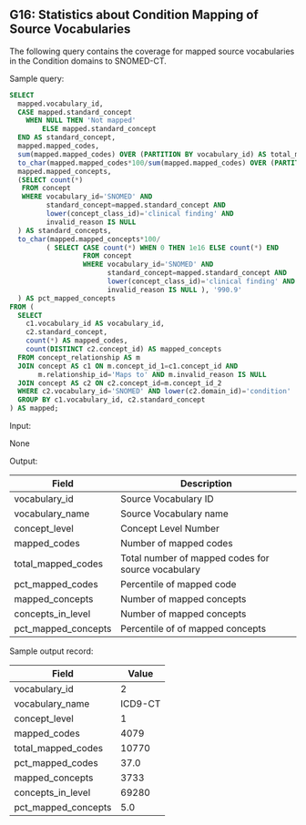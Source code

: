 G16: Statistics about Condition Mapping of Source Vocabularies
---

The following query contains the coverage for mapped source vocabularies in the Condition domains to SNOMED-CT.

Sample query:


```sql
SELECT
  mapped.vocabulary_id,
  CASE mapped.standard_concept
    WHEN NULL THEN 'Not mapped'
        ELSE mapped.standard_concept
  END AS standard_concept,
  mapped.mapped_codes,
  sum(mapped.mapped_codes) OVER (PARTITION BY vocabulary_id) AS total_mapped_codes,
  to_char(mapped.mapped_codes*100/sum(mapped.mapped_codes) OVER (PARTITION BY vocabulary_id), '990.9') AS pct_mapped_codes,
  mapped.mapped_concepts,
  (SELECT count(*)
   FROM concept
   WHERE vocabulary_id='SNOMED' AND
         standard_concept=mapped.standard_concept AND
         lower(concept_class_id)='clinical finding' AND
         invalid_reason IS NULL
  ) AS standard_concepts,
  to_char(mapped.mapped_concepts*100/
         ( SELECT CASE count(*) WHEN 0 THEN 1e16 ELSE count(*) END
                  FROM concept
                  WHERE vocabulary_id='SNOMED' AND
                        standard_concept=mapped.standard_concept AND
                        lower(concept_class_id)='clinical finding' AND
                        invalid_reason IS NULL ), '990.9'
  ) AS pct_mapped_concepts
FROM (
  SELECT
    c1.vocabulary_id AS vocabulary_id,
    c2.standard_concept,
    count(*) AS mapped_codes,
    count(DISTINCT c2.concept_id) AS mapped_concepts
  FROM concept_relationship AS m
  JOIN concept AS c1 ON m.concept_id_1=c1.concept_id AND
       m.relationship_id='Maps to' AND m.invalid_reason IS NULL
  JOIN concept AS c2 ON c2.concept_id=m.concept_id_2
  WHERE c2.vocabulary_id='SNOMED' AND lower(c2.domain_id)='condition'
  GROUP BY c1.vocabulary_id, c2.standard_concept
) AS mapped;
```
Input:

None

Output:

|  Field |  Description |
| --- | --- |
|  vocabulary_id |  Source Vocabulary ID |
|  vocabulary_name |  Source Vocabulary name |
|  concept_level |  Concept Level Number |
|  mapped_codes |  Number of mapped codes |
|  total_mapped_codes |  Total number of mapped codes for source vocabulary |
|  pct_mapped_codes |  Percentile of mapped code  |
|  mapped_concepts |  Number of mapped concepts  |
|  concepts_in_level |  Number of mapped concepts  |
|  pct_mapped_concepts |  Percentile of of mapped concepts |

Sample output record:

| Field |  Value |
| --- | --- |
|  vocabulary_id |  2 |
|  vocabulary_name |  ICD9-CT |
|  concept_level |  1 |
|  mapped_codes |  4079 |
|  total_mapped_codes |  10770 |
|  pct_mapped_codes |  37.0 |
|  mapped_concepts |  3733 |
|  concepts_in_level |  69280 |
|  pct_mapped_concepts |  5.0 |

